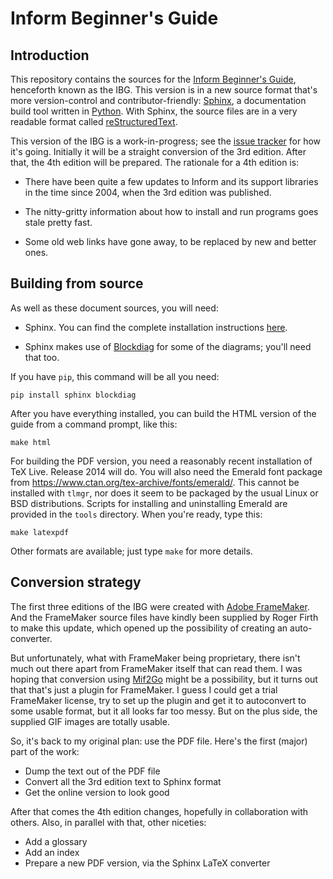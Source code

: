 Inform Beginner's Guide
=======================

Introduction
------------

This repository contains the sources for the
[Inform Beginner's Guide](http://www.firthworks.com/roger/IBG.html),
henceforth known as the IBG.  This version is in a new source format that's
more version-control and contributor-friendly:
[Sphinx](http://sphinx-doc.org), a documentation build tool written in
[Python](http://python.org).  With Sphinx, the source files are in a very
readable format called
[reStructuredText](https://en.wikipedia.org/wiki/ReStructuredText).

This version of the IBG is a work-in-progress; see the
[issue tracker](https://github.com/i6/ibg/issues) for how it's going.
Initially it will be a straight conversion of the 3rd edition.  After that,
the 4th edition will be prepared.  The rationale for a 4th edition is:

* There have been quite a few updates to Inform and its support libraries
  in the time since 2004, when the 3rd edition was published.

* The nitty-gritty information about how to install and run programs goes
  stale pretty fast.

* Some old web links have gone away, to be replaced by new and better
  ones.

Building from source
--------------------

As well as these document sources, you will need:

* Sphinx.  You can find the complete installation instructions
  [here](http://www.sphinx-doc.org/en/stable/install.html).

* Sphinx makes use of [Blockdiag](https://pypi.python.org/pypi/blockdiag)
  for some of the diagrams; you'll need that too.

If you have `pip`, this command will be all you need:

    pip install sphinx blockdiag

After you have everything installed, you can build the HTML version of the
guide from a command prompt, like this:

	make html

For building the PDF version, you need a reasonably recent installation of
TeX Live.  Release 2014 will do.  You will also need the Emerald font
package from https://www.ctan.org/tex-archive/fonts/emerald/.  This cannot
be installed with `tlmgr`, nor does it seem to be packaged by the usual
Linux or BSD distributions.  Scripts for installing and uninstalling
Emerald are provided in the `tools` directory.  When you're ready, type
this:

	make latexpdf

Other formats are available; just type `make` for more details.

Conversion strategy
-------------------

The first three editions of the IBG were created with
[Adobe FrameMaker](http://www.adobe.com/products/framemaker.html).  And the
FrameMaker source files have kindly been supplied by Roger Firth to make
this update, which opened up the possibility of creating an auto-converter.

But unfortunately, what with FrameMaker being proprietary, there isn't much
out there apart from FrameMaker itself that can read them.  I was hoping
that conversion using [Mif2Go](http://mif2go.com) might be a possibility,
but it turns out that that's just a plugin for FrameMaker.  I guess I could
get a trial FrameMaker license, try to set up the plugin and get it to
autoconvert to some usable format, but it all looks far too messy.  But on
the plus side, the supplied GIF images are totally usable.

So, it's back to my original plan: use the PDF file.  Here's the first
(major) part of the work:

* Dump the text out of the PDF file
* Convert all the 3rd edition text to Sphinx format
* Get the online version to look good

After that comes the 4th edition changes, hopefully in collaboration with
others.  Also, in parallel with that, other niceties:

* Add a glossary
* Add an index
* Prepare a new PDF version, via the Sphinx LaTeX converter
